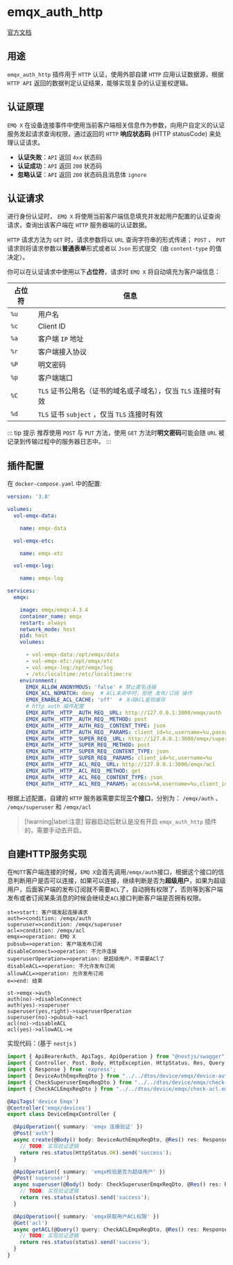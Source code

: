 # emqx_auth_http

[官方文档](https://docs.emqx.cn/broker/latest/advanced/auth-http.html)

## 用途

`emqx_auth_http` 插件用于 `HTTP` 认证，使用外部自建 `HTTP` 应用认证数据源，根据 `HTTP API` 返回的数据判定认证结果，能够实现复杂的认证鉴权逻辑。

## 认证原理

`EMQ X` 在设备连接事件中使用当前客户端相关信息作为参数，向用户自定义的认证服务发起请求查询权限，通过返回的 `HTTP` **响应状态码** (HTTP statusCode) 来处理认证请求。

* **认证失败**：`API` 返回 `4xx` 状态码
* **认证成功**：`API` 返回 `200` 状态码
* **忽略认证**：`API` 返回 `200` 状态码且消息体 `ignore`

## 认证请求

进行身份认证时， `EMQ X` 将使用当前客户端信息填充并发起用户配置的认证查询请求，查询出该客户端在 `HTTP` 服务器端的认证数据。

`HTTP` 请求方法为 `GET` 时，请求参数将以 `URL` 查询字符串的形式传递； `POST` 、 `PUT` 请求则将请求参数以**普通表单**形式或者以 `Json` 形式提交（由 `content-type` 的值决定）。

你可以在认证请求中使用以下**占位符**，请求时 `EMQ X` 将自动填充为客户端信息：

|占位符|信息|
|-----|-----|
| `%u` |用户名|
| `%c` |Client ID|
| `%a` |客户端 `IP` 地址|
| `%r` |客户端接入协议|
| `%P` |明文密码|
| `%p` |客户端端口|
| `%C` | `TLS` 证书公用名（证书的域名或子域名），仅当 `TLS` 连接时有效|
| `%d` | `TLS` 证书 `subject` ，仅当 `TLS` 连接时有效|

::: tip 提示
推荐使用 `POST` 与 `PUT` 方法，使用 `GET` 方法时**明文密码**可能会随 `URL` 被记录到传输过程中的服务器日志中。
:::

## 插件配置

在 `docker-compose.yaml` 中的配置:

```yaml {31-46}
version: '3.8'

volumes:
  vol-emqx-data:

    name: emqx-data

  vol-emqx-etc:

    name: emqx-etc

  vol-emqx-log:

    name: emqx-log

services:
  emqx:

    image: emqx/emqx:4.3.4
    container_name: emqx
    restart: always
    network_mode: host
    pid: host
    volumes:

      - vol-emqx-data:/opt/emqx/data
      - vol-emqx-etc:/opt/emqx/etc
      - vol-emqx-log:/opt/emqx/log
      - /etc/localtime:/etc/localtime:ro
    environment:
      EMQX_ALLOW_ANONYMOUS: 'false' # 禁止匿名连接
      EMQX_ACL_NOMATCH: deny  # ACL未命中时，拒绝 发布/订阅 操作
      EMQX_ENABLE_ACL_CACHE: 'off'  # 关闭ACL鉴权缓存
      # http auth 插件配置
      EMQX_AUTH__HTTP__AUTH_REQ__URL: http://127.0.0.1:3000/emqx/auth
      EMQX_AUTH__HTTP__AUTH_REQ__METHOD: post
      EMQX_AUTH__HTTP__AUTH_REQ__CONTENT_TYPE: json
      EMQX_AUTH__HTTP__AUTH_REQ__PARAMS: client_id=%c,username=%u,password=%P,ip_address=%a,protocol=%r
      EMQX_AUTH__HTTP__SUPER_REQ__URL: http://127.0.0.1:3000/emqx/superuser
      EMQX_AUTH__HTTP__SUPER_REQ__METHOD: post
      EMQX_AUTH__HTTP__SUPER_REQ__CONTENT_TYPE: json
      EMQX_AUTH__HTTP__SUPER_REQ__PARAMS: client_id=%c,username=%u
      EMQX_AUTH__HTTP__ACL_REQ__URL: http://127.0.0.1:3000/emqx/acl
      EMQX_AUTH__HTTP__ACL_REQ__METHOD: get
      EMQX_AUTH__HTTP__ACL_REQ__CONTENT_TYPE: json
      EMQX_AUTH__HTTP__ACL_REQ__PARAMS: access=%A,username=%u,client_id=%c,ip_address=%a,topic=%t,mount_point=%m,protocol=%r

```

根据上述配置，自建的 `HTTP` 服务器需要实现**三个接口**，分别为： `/emqx/auth` 、 `/emqx/superuser` 和 `/emqx/acl`

> [!warning|label:注意]
> 容器启动后默认是没有开启 `emqx_auth_http` 插件的，需要手动去开启。


## 自建HTTP服务实现

在`MQTT`客户端连接的时候，`EMQ X`会首先调用`/emqx/auth`接口，根据这个接口的信息判断用户是否可以连接，如果可以连接，继续判断是否为**超级用户**，如果为超级用户，后面客户端的发布订阅就不需要`ACL`了，自动拥有权限了，否则等到客户端发布或者订阅某条消息的时候会继续走`ACL`接口判断客户端是否拥有权限。

```flow
st=>start: 客户端发起连接请求
auth=>condition: /emqx/auth
superuser=>condition: /emqx/superuser
acl=>condition: /emqx/acl
emqx=>operation: EMQ X
pubsub=>operation: 客户端发布订阅
disableConnect=>operation: 不允许连接
superuserOperation=>operation: 是超级用户，不需要ACl了
disableACL=>operation: 不允许发布订阅
allowACL=>operation: 允许发布订阅
e=>end: 结束

st->emqx->auth
auth(no)->disableConnect
auth(yes)->superuser
superuser(yes,right)->superuserOperation
superuser(no)->pubsub->acl
acl(no)->disableACL
acl(yes)->allowACL->e
```

实现代码：(基于 `nestjs` )

```typescript
import { ApiBearerAuth, ApiTags, ApiOperation } from "@nestjs/swagger";
import { Controller, Post, Body, HttpException, HttpStatus, Res, Query, Get } from "@nestjs/common";
import { Response } from 'express';
import { DeviceAuthEmqxReqDto } from "../../dtos/device/emqx/device-auth.emqx.req.dto";
import { CheckSuperuserEmqxReqDto } from "../../dtos/device/emqx/check-superuser.emqx.req.dto";
import { CheckACLEmqxReqDto } from "../../dtos/device/emqx/check-acl.emqx.req.dto";

@ApiTags('device Emqx')
@Controller('emqx/devices')
export class DeviceEmqxController {

  @ApiOperation({ summary: 'emqx 连接验证' })
  @Post('auth')
  async create(@Body() body: DeviceAuthEmqxReqDto, @Res() res: Response) {
    // TODO: 实现验证逻辑
    return res.status(HttpStatus.OK).send('success');
  }

  @ApiOperation({ summary: 'emqx校验是否为超级用户' })
  @Post('superuser')
  async superuser(@Body() body: CheckSuperuserEmqxReqDto, @Res() res: Response) {
    // TODO: 实现验证逻辑
    return res.status(status).send('success');
  }

  @ApiOperation({ summary: 'emqx获取用户ACL权限' })
  @Get('acl')
  async getACL(@Query() query: CheckACLEmqxReqDto, @Res() res: Response) {
    // TODO: 实现验证逻辑
    return res.status(status).send('success');
  }
}
```
